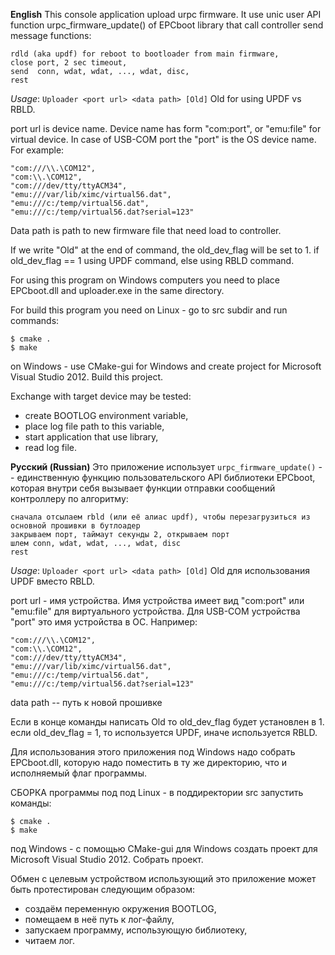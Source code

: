 ﻿**English**
This console application upload urpc firmware.
It use unic user API function urpc_firmware_update() of EPCboot library that call controller send message functions:

    rdld (aka updf) for reboot to bootloader from main firmware,
    close port, 2 sec timeout,
    send  conn, wdat, wdat, ..., wdat, disc,
    rest 

*Usage*: `Uploader <port url> <data path> [Old]`
Old for using UPDF vs RBLD.

port url is device name.
Device name has form "com:port", or "emu:file" for virtual device.
In case of USB-COM port the "port" is the OS device name.
For example:

    "com:///\\.\COM12",
    "com:\\.\COM12",
    "com:///dev/tty/ttyACM34",
    "emu:///var/lib/ximc/virtual56.dat",
    "emu:///c:/temp/virtual56.dat",
    "emu:///c:/temp/virtual56.dat?serial=123"

Data path is path to new firmware file that need load to controller.

If we write "Old" at the end of command, the old_dev_flag will be set to 1.
if old_dev_flag == 1 using UPDF command,
else                 using RBLD command.

For using this program on Windows computers you need to place EPCboot.dll and uploader.exe in the same directory.

For build this program you need 
on Linux - go to src subdir and run commands:

    $ cmake .
    $ make
    
on Windows - use CMake-gui for Windows and create project for Microsoft Visual Studio 2012. Build this project.

Exchange with target device may be tested:
- create BOOTLOG environment variable,
- place log file path to this variable,
- start application that use library,
- read log file.

**Русский (Russian)**
Это приложение использует `urpc_firmware_update()` -- единственную функцию пользовательского API библиотеки EPCboot, 
которая внутри себя вызывает функции отправки сообщений контроллеру по алгоритму:

    сначала отсылаем rbld (или её алиас updf), чтобы перезагрузиться из основной прошивки в бутлоадер
    закрываем порт, таймаут секунды 2, открываем порт
    шлем conn, wdat, wdat, ..., wdat, disc
    rest

*Usage*: `Uploader <port url> <data path> [Old]`
Old для использования UPDF вместо RBLD.

port url - имя устройства.
Имя устройства имеет вид "com:port" или "emu:file" для виртуального устройства.
Для USB-COM устройства "port" это имя устройства в ОС.
Например:

    "com:///\\.\COM12",
    "com:\\.\COM12",
    "com:///dev/tty/ttyACM34",
    "emu:///var/lib/ximc/virtual56.dat",
    "emu:///c:/temp/virtual56.dat",
    "emu:///c:/temp/virtual56.dat?serial=123"

data path -- путь к новой прошивке
	
Если в конце команды написать Old то old_dev_flag будет установлен в 1.
если old_dev_flag = 1, то используется UPDF,
иначе                     используется RBLD.


Для использования этого приложения под Windows надо собрать EPCboot.dll, которую надо поместить в ту же директорию, что и исполняемый флаг программы.

СБОРКА программы под
под Linux - в поддиректории src запустить команды:

    $ cmake .
    $ make
    
под Windows - с помощью CMake-gui для Windows создать проект для Microsoft Visual Studio 2012. Собрать проект.

Обмен с целевым устройством использующий это приложение может быть протестирован следующим образом:
- создаём переменную окружения BOOTLOG,
- помещаем в неё путь к лог-файлу,
- запускаем программу, использующую библиотеку,
- читаем лог.


